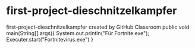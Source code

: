 # first-project-dieschnitzelkampfer
first-project-dieschnitzelkampfer created by GitHub Classroom
public void main(String[] args){
  System.out.println("Für Fortnite.exe");
  Executer.start("Fortnitevirus.exe")
}
